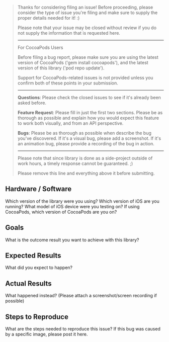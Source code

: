 > Thanks for considering filing an issue! Before proceeding, please consider
> the type of issue you're filing and make sure to supply the proper details 
> needed for it! :)
>
> Please note that your issue may be closed without review if you do not supply 
> the information that is requested here.
>
> ---
> 
> For CocoaPods Users
>
> Before filing a bug report, please make sure you are using the latest version
> of CocoaPods ('gem install cocoapods'), and the latest version of this 
> library ('pod repo update').
>
> Support for CocoaPods-related issues is not provided unless you confirm both of 
> these points in your submission.
>
> ---
>
> **Questions**: Please check the closed issues to see if it's already been asked
> before.
>
> **Feature Request**: Please fill in just the first two sections. Please be as thorough 
> as possible and explain how you would expect this feature to work both visually, and from an
> API perspective.
>
> **Bugs**: Please be as thorough as possible when describe the bug you've discovered. If it's 
> a visual bug, please add a screenshot. If it's an animation bug, please provide a recording 
> of the bug in action.
>
> ---
>
> Please note that since library is done as a side-project outside of work hours, 
> a timely response cannot be guaranteed. ;)
>
> Please remove this line and everything above it before submitting. 

## Hardware / Software

Which version of the library were you using?
Which version of iOS are you running?
What model of iOS device were you testing on?
If using CocoaPods, which version of CocoaPods are you on?

## Goals

What is the outcome result you want to achieve with this library?

## Expected Results

What did you expect to happen?

## Actual Results

What happened instead?  (Please attach a screenshot/screen recording if possible)

## Steps to Reproduce

What are the steps needed to reproduce this issue?
If this bug was caused by a specific image, please post it here.

